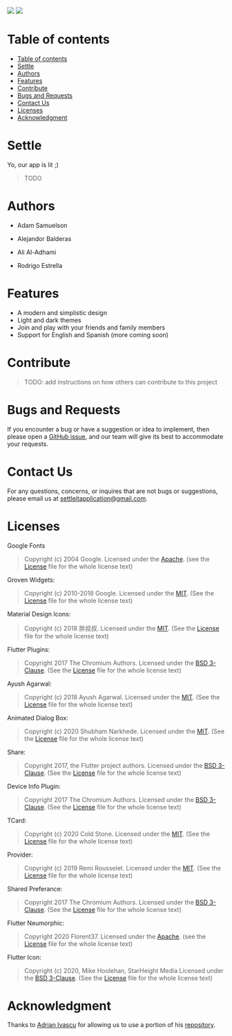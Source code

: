 ![](https://img.shields.io/github/issues/lilbroadam/Settle)
![](https://img.shields.io/github/issues-pr/lilbroadam/Settle)

# Table of contents

- [Table of contents](#table-of-contents)
- [Settle](#settle)
- [Authors](#authors)
- [Features](#features)
- [Contribute](#contribute)
- [Bugs and Requests](#bugs-and-requests)
- [Contact Us](#contact-us)
- [Licenses](#licenses)
- [Acknowledgment](#acknowledgment)


# Settle

Yo, our app is lit ;)
> TODO

# Authors

- Adam Samuelson

- Alejandor Balderas

- Ali Al-Adhami

- Rodrigo Estrella

# Features

- A modern and simplistic design
- Light and dark themes
- Join and play with your friends and family members
- Support for English and Spanish (more coming soon)

# Contribute

> TODO: add instructions on how others can contribute to this project

# Bugs and Requests

If you encounter a bug or have a suggestion or idea to implement, then please open a [GitHub issue](https://github.com/lilbroadam/Settle/issues), and our team will give its best to accommodate your requests.

# Contact Us
For any questions, concerns, or inquires that are not bugs or suggestions, please email us at settleitapplication@gmail.com.

# Licenses
Google Fonts
> Copyright (c) 2004 Google.
> Licensed under the [Apache](http://www.apache.org/licenses/). 
> (see the [License](https://github.com/material-foundation/google-fonts-flutter/blob/master/LICENSE) file for the whole license text)

Groven Widgets:
> Copyright (c) 2010-2018 Google.
> Licensed under the [MIT](https://opensource.org/licenses/MIT). 
> (See the [License](https://github.com/GroovinChip/groovin_widgets/blob/master/LICENSE) file for the whole license text)

Material Design Icons:
> Copyright (c) 2018 胖叔叔.
> Licensed under the [MIT](https://opensource.org/licenses/MIT). 
> (See the [License](https://github.com/ziofat/material_design_icons_flutter/blob/master/LICENSE) file for the whole license text)

Flutter Plugins:
> Copyright 2017 The Chromium Authors.
> Licensed under the [BSD 3-Clause](https://opensource.org/licenses/BSD-3-Clause). 
> (See the [License](https://github.com/flutter/plugins/blob/master/LICENSE) file for the whole license text)

Ayush Agarwal:
> Copyright (c) 2018 Ayush Agarwal.
> Licensed under the [MIT](https://opensource.org/licenses/MIT). 
> (See the [License](https://github.com/aagarwal1012/Animated-Text-Kit/blob/master/LICENSE) file for the whole license text)

Animated Dialog Box:
> Copyright (c) 2020 Shubham Narkhede.
> Licensed under the [MIT](https://opensource.org/licenses/MIT). 
> (See the [License](https://github.com/Shubham-Narkhede/animated_dialog_box/blob/master/LICENSE) file for the whole license text)

Share:
> Copyright 2017, the Flutter project authors.
> Licensed under the [BSD 3-Clause](https://opensource.org/licenses/BSD-3-Clause). 
> (See the [License](https://github.com/flutter/plugins/blob/master/packages/share/LICENSE) file for the whole license text)

Device Info Plugin:
> Copyright 2017 The Chromium Authors.
> Licensed under the [BSD 3-Clause](https://opensource.org/licenses/BSD-3-Clause). 
> (See the [License](https://github.com/flutter/plugins/blob/master/LICENSE) file for the whole license text)

TCard:
> Copyright (c) 2020 Cold Stone.
> Licensed under the [MIT](https://opensource.org/licenses/MIT). 
> (See the [License](https://github.com/xrr2016/tcard/blob/master/LICENSE) file for the whole license text)

Provider:
> Copyright (c) 2019 Remi Rousselet.
> Licensed under the [MIT](https://opensource.org/licenses/MIT). 
> (See the [License](https://github.com/rrousselGit/provider/blob/master/LICENSE) file for the whole license text)

Shared Preferance:
> Copyright 2017 The Chromium Authors.
> Licensed under the [BSD 3-Clause](https://opensource.org/licenses/BSD-3-Clause). 
> (See the [License](https://github.com/flutter/plugins/blob/master/LICENSE) file for the whole license text)

Flutter Neumorphic:
> Copyright 2020 Florent37.
> Licensed under the [Apache](http://www.apache.org/licenses/). 
> (see the [License](https://github.com/Idean/Flutter-Neumorphic/blob/master/LICENSE) file for the whole license text)

Flutter Icon:
> Copyright (c) 2020, Mike Hoolehan, StarHeight Media
> Licensed under the [BSD 3-Clause](https://opensource.org/licenses/BSD-3-Clause). 
> (See the [License](https://github.com/ilikerobots/fluttericon_pkg/blob/master/LICENSE) file for the whole license text)


# Acknowledgment

Thanks to [Adrian Ivascu](https://github.com/Ivaskuu) for allowing us to use a portion of his [repository](https://github.com/Ivaskuu/tinder_cards).

<!-- ## Contributers -->
